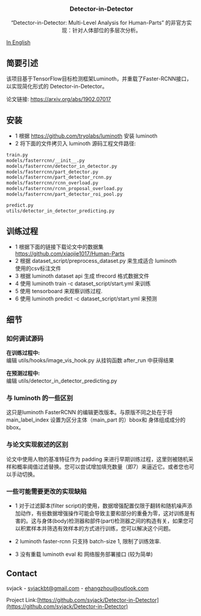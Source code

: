 <!-- PROJECT LOGO -->
<br />
<p align="center">
  <h3 align="center">Detector-in-Detector</h3>

  <p align="center">
  “Detector-in-Detector: Multi-Level Analysis for Human-Parts” 的非官方实现：针对人体部位的多层次分析。
    <br />
  </p>
</p>

[In English](README_EN.md)

## 简要引述
该项目基于TensorFlow目标检测框架Luminoth，并重载了Faster-RCNN接口，以实现简化形式的 Detector-in-Detector。 <br>

论文链接: https://arxiv.org/abs/1902.07017<br>

## 安装
* 1 根据 https://github.com/tryolabs/luminoth 安装 luminoth <br>
* 2 将下面的文件拷贝入 luminoth 源码工程文件路径:<br>

```bash
train.py
models/fasterrcnn/__init__.py
models/fasterrcnn/detector_in_detector.py
models/fasterrcnn/part_detector.py
models/fasterrcnn/part_detector_rcnn.py
models/fasterrcnn/rcnn_overload.py
models/fasterrcnn/rcnn_proposal_overload.py
models/fasterrcnn/part_detector_roi_pool.py
```

```bash
predict.py
utils/detector_in_detector_predicting.py
```

## 训练过程
* 1 根据下面的链接下载论文中的数据集<br>
 https://github.com/xiaojie1017/Human-Parts<br>
* 2 根据 dataset_script/preprocess_dataset.py 来生成适合 luminoth<br>
 使用的csv标注文件<br>
* 3 根据 luminoth dataset api 生成 tfrecord 格式数据文件<br>
* 4 使用 luminoth train -c dataset_script/start.yml 来训练 <br>
* 5 使用 tensorboard 来观察训练过程.<br>
* 6 使用 luminoth predict -c dataset_script/start.yml 来预测 <br>

## 细节
### 如何调试源码
 <b>在训练过程中:</b><br>
编辑 utils/hooks/image_vis_hook.py 从挂钩函数 after_run 中获得结果 <br>

 <b>在预测过程中:</b><br>
编辑 utils/detector_in_detector_predicting.py<br>

### 与 luminoth 的一些区别
这只是luminoth FasterRCNN 的编辑更改版本。与原版不同之处在于将 main_label_index 设置为区分主体（main_part 的）bbox和 身体组成成分的 bbox。<br/>

### 与论文实现叙述的区别
论文中使用人物的基准特征作为 padding 来进行早期训练过程，这里则被随机采样和概率阈值过滤替换。您可以尝试增加填充数量（即7）来逼近它。或者您也可以手动切换。<br/>

### 一些可能需要更改的实现缺陷
* 1 对于过滤脚本(filter script)的使用，数据增强配置仅限于翻转和随机噪声添加动作，有些数据增强操作可能会导致主要和部分的重叠为零，这对训练是有害的。这与身体(body)检测器和部件(part)检测器之间的构造有关，如果您可以积累样本并筛选有效样本的方式进行训练，您可以解决这个问题。<br/>

* 2 luminoth faster-rcnn 只支持 batch-size 1, 限制了训练效率.<br>

* 3 没有重载 luminoth eval 和 网络服务部署接口 (较为简单)<br>


<!-- CONTACT -->
## Contact

<!--
Your Name - [@your_twitter](https://twitter.com/your_username) - email@example.com
-->
svjack - svjackbt@gmail.com - ehangzhou@outlook.com

<!--
Project Link: [https://github.com/your_username/repo_name](https://github.com/your_username/repo_name)
-->
Project Link:[https://github.com/svjack/Detector-in-Detector](https://github.com/svjack/Detector-in-Detector)
